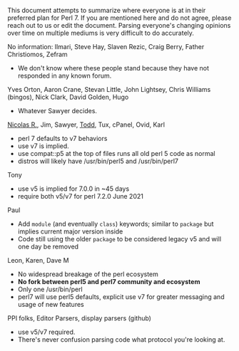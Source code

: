 This document attempts to summarize where everyone is at in their preferred plan for Perl 7. If you are mentioned here and do not agree, please reach out to us or edit the document. Parsing everyone's changing opinions over time on multiple mediums is very difficult to do accurately.


No information:  Ilmari, Steve Hay, Slaven Rezic, Craig Berry, Father Christiomos, Zefram
- We don't know where these people stand because they have not responded in any known forum.

Yves Orton, Aaron Crane, Stevan Little, John Lightsey, Chris Williams (bingos), Nick Clark, David Golden, Hugo
- Whatever Sawyer decides.

[Nicolas R.](https://github.com/atoomic), Jim, Sawyer, [Todd](https://github.com/toddr), Tux, cPanel, Ovid, Karl
- perl 7 defaults to v7 behaviors
- use v7 is implied.
- use compat::p5 at the top of files runs all old perl 5 code as normal
- distros will likely have /usr/bin/perl5 and /usr/bin/perl7

Tony
- use v5 is implied for 7.0.0 in ~45 days
- require both v5/v7 for perl 7.2.0 June 2021

Paul
- Add `module` (and eventually `class`) keywords; similar to `package` but implies current major version inside
- Code still using the older `package` to be considered legacy v5 and will one day be removed

Leon, Karen, Dave M
- No widespread breakage of the perl ecosystem
- **No fork between perl5 and perl7 community and ecosystem**
- Only one /usr/bin/perl
- perl7 will use perl5 defaults, explicit use v7 for greater messaging and usage of new features

PPI folks, Editor Parsers, display parsers (github)
- use v5/v7 required.
- There's never confusion parsing code what protocol you're looking at.